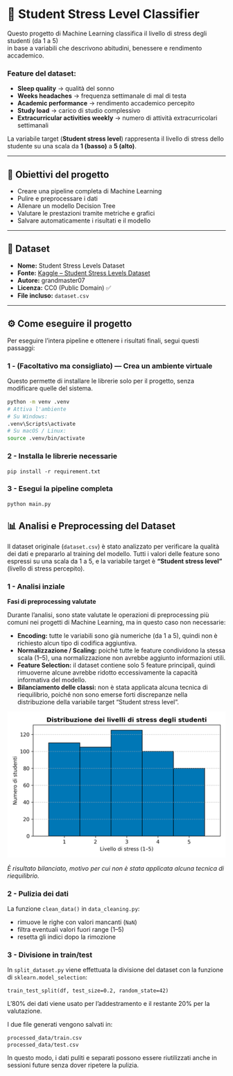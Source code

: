# 🧠 Student Stress Level Classifier

Questo progetto di Machine Learning classifica il livello di stress degli studenti (da 1 a 5)  
in base a variabili che descrivono abitudini, benessere e rendimento accademico.

### Feature del dataset:

- **Sleep quality** → qualità del sonno
- **Weeks headaches** → frequenza settimanale di mal di testa
- **Academic performance** → rendimento accademico percepito
- **Study load** → carico di studio complessivo
- **Extracurricular activities weekly** → numero di attività extracurricolari settimanali

La variabile target (**Student stress level**) rappresenta il livello di stress dello studente su una scala da **1 (basso)** a **5 (alto)**.

---

## 🎯 Obiettivi del progetto

- Creare una pipeline completa di Machine Learning
- Pulire e preprocessare i dati
- Allenare un modello Decision Tree
- Valutare le prestazioni tramite metriche e grafici
- Salvare automaticamente i risultati e il modello

---

## 📘 Dataset

- **Nome:** Student Stress Levels Dataset
- **Fonte:** [Kaggle – Student Stress Levels Dataset](https://www.kaggle.com/datasets/grandmaster07/student-stress-levels-dataset)
- **Autore:** grandmaster07
- **Licenza:** CC0 (Public Domain) ✅
- **File incluso:** `dataset.csv`

---

## ⚙️ Come eseguire il progetto

Per eseguire l’intera pipeline e ottenere i risultati finali, segui questi passaggi:

### 1 - (Facoltativo ma consigliato) — Crea un ambiente virtuale

Questo permette di installare le librerie solo per il progetto, senza modificare quelle del sistema.

```bash
python -m venv .venv
# Attiva l'ambiente
# Su Windows:
.venv\Scripts\activate
# Su macOS / Linux:
source .venv/bin/activate
```

### 2 - Installa le librerie necessarie

```
pip install -r requirement.txt
```

### 3 - Esegui la pipeline completa

```
python main.py
```

## 📊 Analisi e Preprocessing del Dataset

Il dataset originale (`dataset.csv`) è stato analizzato per verificare la qualità dei dati e prepararlo al training del modello.
Tutti i valori delle feature sono espressi su una scala da 1 a 5, e la variabile target è **“Student stress level”** (livello di stress percepito).

### 1 - Analisi inziale

**Fasi di preprocessing valutate**

Durante l’analisi, sono state valutate le operazioni di preprocessing più comuni nei progetti di Machine Learning, ma in questo caso non necessarie:

- **Encoding:** tutte le variabili sono già numeriche (da 1 a 5), quindi non è richiesto alcun tipo di codifica aggiuntiva.
- **Normalizzazione / Scaling:** poiché tutte le feature condividono la stessa scala (1–5), una normalizzazione non avrebbe aggiunto informazioni utili.
- **Feature Selection:** il dataset contiene solo 5 feature principali, quindi rimuoverne alcune avrebbe ridotto eccessivamente la capacità informativa del modello.
- **Bilanciamento delle classi:** non è stata applicata alcuna tecnica di riequilibrio, poiché non sono emerse forti discrepanze nella distribuzione della variabile target “Student stress level”.

![Distribuzione dei livelli di stress degli studenti](stress_distribution.png)

_È risultato bilanciato, motivo per cui non è stata applicata alcuna tecnica di riequilibrio._

### 2 - Pulizia dei dati

La funzione `clean_data()` in `data_cleaning.py`:

- rimuove le righe con valori mancanti (`NaN`)
- filtra eventuali valori fuori range (1–5)
- resetta gli indici dopo la rimozione

### 3 - Divisione in train/test

In `split_dataset.py` viene effettuata la divisione del dataset con la funzione di `sklearn.model_selection`:

```
train_test_split(df, test_size=0.2, random_state=42)
```

L’80% dei dati viene usato per l’addestramento e il restante 20% per la valutazione.

I due file generati vengono salvati in:

```
processed_data/train.csv
processed_data/test.csv
```

In questo modo, i dati puliti e separati possono essere riutilizzati anche in sessioni future senza dover ripetere la pulizia.
